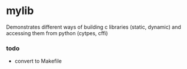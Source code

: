 # mylib

Demonstrates different ways of building c libraries (static, dynamic) and accessing them from python (cytpes, cffi) 


### todo

- convert to Makefile

